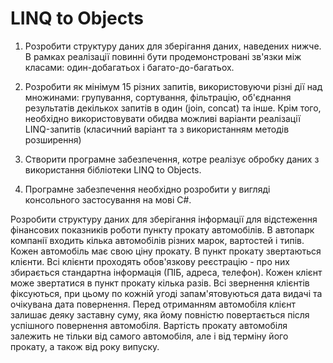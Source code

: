 # LINQ to Objects

1) Розробити структуру даних для зберігання даних, наведених нижче. В рамках реалізації повинні бути продемонстровані зв'язки між класами: один-добагатьох і багато-до-багатьох.

2) Розробити як мінімум 15 різних запитів, використовуючи різні дії над множинами: групування, сортування, фільтрацію, об'єднання результатів декількох запитів в один (join, concat) та інше. Крім того, необхідно використовувати обидва можливі варіанти реалізації LINQ-запитів (класичний варіант та з використанням методів розширення)

3) Створити програмне забезпечення, котре реалізує обробку даних з використання бібліотеки LINQ to Objects.

4) Програмне забезпечення необхідно розробити у вигляді консольного застосування на мові C#.

Розробити структуру даних для зберігання інформації для відстеження фінансових показників роботи пункту прокату автомобілів. В автопарк компанії входить кілька автомобілів різних марок, вартостей і типів. Кожен автомобіль має свою ціну прокату. В пункт прокату звертаються клієнти. Всі клієнти проходять обов'язкову реєстрацію - про них збирається стандартна інформація (ПІБ, адреса, телефон). Кожен клієнт може звертатися в пункт прокату кілька разів. Всі звернення клієнтів фіксуються, при цьому по кожній угоді запам'ятовуються дата видачі та очікувана дата повернення. Перед отриманням автомобіля клієнт залишає деяку заставну суму, яка йому повністю повертається після успішного повернення автомобіля. Вартість прокату автомобіля залежить не тільки від самого автомобіля, але і від терміну його прокату, а також від року випуску.
